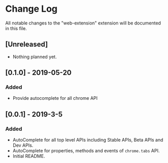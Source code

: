 # Change Log

All notable changes to the "web-extension" extension will be documented in this file.

## [Unreleased]

- Nothing planned yet.

## [0.1.0] - 2019-05-20
### Added

- Provide autocomplete for all chrome API

## [0.0.1] - 2019-3-5
### Added

- AutoComplete for all top level APIs including Stable APIs, Beta APIs and Dev APIs.
- AutoComplete for properties, methods and events of `chrome.tabs` API.
- Initial README.
